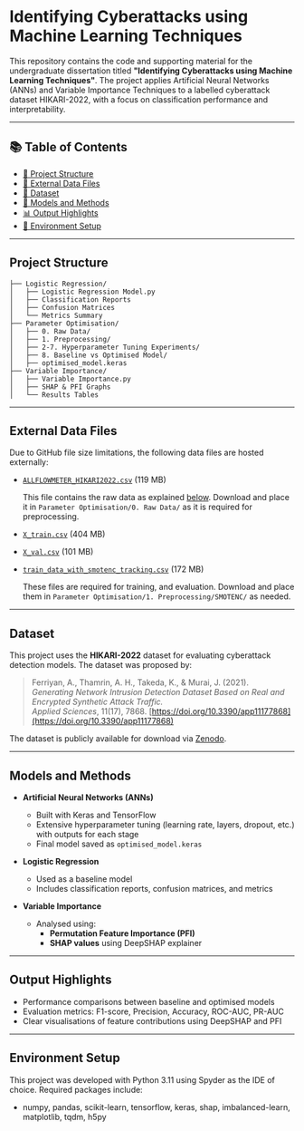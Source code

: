 # Identifying Cyberattacks using Machine Learning Techniques

This repository contains the code and supporting material for the undergraduate dissertation titled **"Identifying Cyberattacks using Machine Learning Techniques"**. The project applies Artificial Neural Networks (ANNs) and Variable Importance Techniques to a labelled cyberattack dataset HIKARI-2022, with a focus on classification performance and interpretability.

---

## 📚 Table of Contents

- [📁 Project Structure](#project-structure)
- [📂 External Data Files](#external-data-files)
- [📂 Dataset](#dataset)
- [🧠 Models and Methods](#models-and-methods)
- [📊 Output Highlights](#output-highlights)
- [🧪 Environment Setup](#environment-setup)

---

## Project Structure


```text
├── Logistic Regression/
│   ├── Logistic Regression Model.py
│   ├── Classification Reports
│   ├── Confusion Matrices
│   └── Metrics Summary
├── Parameter Optimisation/
│   ├── 0. Raw Data/
│   ├── 1. Preprocessing/
│   ├── 2-7. Hyperparameter Tuning Experiments/
│   ├── 8. Baseline vs Optimised Model/
│   ├── optimised_model.keras
├── Variable Importance/
│   ├── Variable Importance.py
│   ├── SHAP & PFI Graphs
│   └── Results Tables
```
---

## External Data Files

Due to GitHub file size limitations, the following data files are hosted externally:

- [`ALLFLOWMETER_HIKARI2022.csv`](https://drive.google.com/file/d/1vEjwOeRym9Rm31AaXo7B3Db_HGsg_-Or/view?usp=sharing) (119 MB)

  This file contains the raw data as explained [below](#dataset). Download and place it in `Parameter Optimisation/0. Raw Data/` as it is required for preprocessing.

- [`X_train.csv`](https://drive.google.com/file/d/1QsfljwP7oCdvb1CumvwsfN66XZ7lGZnj/view?usp=sharing) (404 MB)
- [`X_val.csv`](https://drive.google.com/file/d/104nDxyQJmej6qrG0ohhtc-KFPCM2jvY9/view?usp=sharing) (101 MB)
- [`train_data_with_smotenc_tracking.csv`](https://drive.google.com/file/d/1FCWGzMumYVCcbMWsAhjKfAtCQ3xtYdSe/view?usp=sharing) (172 MB)

  These files are required for training, and evaluation. Download and place them in `Parameter Optimisation/1. Preprocessing/SMOTENC/` as needed.

---

## Dataset

This project uses the **HIKARI-2022** dataset for evaluating cyberattack detection models. The dataset was proposed by:

> Ferriyan, A., Thamrin, A. H., Takeda, K., & Murai, J. (2021).  
> *Generating Network Intrusion Detection Dataset Based on Real and Encrypted Synthetic Attack Traffic.*  
> _Applied Sciences_, 11(17), 7868. [https://doi.org/10.3390/app11177868](https://doi.org/10.3390/app11177868)

The dataset is publicly available for download via [Zenodo](https://zenodo.org/record/6463389).

---

## Models and Methods

- **Artificial Neural Networks (ANNs)**  
  - Built with Keras and TensorFlow
  - Extensive hyperparameter tuning (learning rate, layers, dropout, etc.) with outputs for each stage
  - Final model saved as `optimised_model.keras`

- **Logistic Regression**  
  - Used as a baseline model
  - Includes classification reports, confusion matrices, and metrics

- **Variable Importance**  
  - Analysed using:
    - **Permutation Feature Importance (PFI)**
    - **SHAP values** using DeepSHAP explainer

---

## Output Highlights

- Performance comparisons between baseline and optimised models
- Evaluation metrics: F1-score, Precision, Accuracy, ROC-AUC, PR-AUC
- Clear visualisations of feature contributions using DeepSHAP and PFI
  
---

## Environment Setup

This project was developed with Python 3.11 using Spyder as the IDE of choice.
Required packages include:
- numpy, pandas, scikit-learn, tensorflow, keras, shap, imbalanced-learn, matplotlib, tqdm, h5py